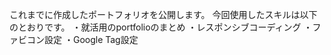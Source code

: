 これまでに作成したポートフォリオを公開します。
今回使用したスキルは以下のとおりです。
・就活用のportfolioのまとめ
・レスポンシブコーディング
・ファビコン設定
・Google Tag設定
